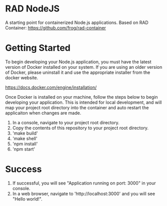 # RAD NodeJS

A starting point for containerized Node.js applications.  Based on RAD Container:  https://github.com/frog/rad-container

# Getting Started
To begin developing your Node.js application, you must have the latest version of Docker installed on your system.  If you are using an older version of Docker, please uninstall it and use the appropriate installer from the docker website.

https://docs.docker.com/engine/installation/

Once Docker is installed on your machine, follow the steps below to begin developing your application.  This is intended for local development, and will map your project root directory into the container and auto restart the applicaiton when changes are made.

1.  In a console, navigate to your project root directory.
2.  Copy the contents of this repository to your project root directory.
3.  'make build'
4.  'make shell'
5.  'npm install'
6.  'npm start'

# Success
1.  If successful, you will see "Application running on port: 3000" in your console.
2.  In a web browser, navigate to 'http://localhost:3000' and you will see "Hello world!".